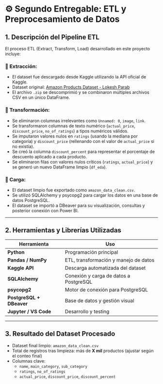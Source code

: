 
# ⚙️ Segundo Entregable: ETL y Preprocesamiento de Datos

## 1. Descripción del Pipeline ETL

El proceso ETL (Extract, Transform, Load) desarrollado en este proyecto incluye:

### 🔹 Extracción:
- El dataset fue descargado desde Kaggle utilizando la API oficial de Kaggle.
- Dataset original: [Amazon Products Dataset - Lokesh Parab](https://www.kaggle.com/datasets/lokeshparab/amazon-products-dataset)
- El archivo `.zip` se descomprimió y se combinaron múltiples archivos CSV en un único DataFrame.

### 🔹 Transformación:
- Se eliminaron columnas irrelevantes como `Unnamed: 0`, `image`, `link`.
- Se transformaron columnas de texto numérico (`actual_price`, `discount_price`, `no_of_ratings`) a tipos numéricos válidos.
- Se imputaron valores nulos en `ratings` (usando la mediana por categoría) y `discount_price` (rellenando con el valor de `actual_price` si no existía).
- Se creó la columna `discount_percent` para representar el porcentaje de descuento aplicado a cada producto.
- Se eliminaron filas con valores nulos críticos (`ratings`, `actual_price`) y se generó un nuevo DataFrame limpio (`df_eda`).

### 🔹 Carga:
- El dataset limpio fue exportado como `amazon_data_clean.csv`.
- Se utilizó SQLAlchemy y psycopg2 para cargar los datos en una base de datos PostgreSQL.
- El dataset se importó a DBeaver para su visualización, consultas y posterior conexión con Power BI.

---

## 2. Herramientas y Librerías Utilizadas

| Herramienta        | Uso                                       |
|--------------------|--------------------------------------------|
| **Python**         | Programación principal                     |
| **Pandas / NumPy** | ETL, transformación y manejo de datos      |
| **Kaggle API**     | Descarga automatizada del dataset          |
| **SQLAlchemy**     | Conexión y carga de datos a PostgreSQL     |
| **psycopg2**        | Motor de conexión para PostgreSQL          |
| **PostgreSQL + DBeaver** | Base de datos y gestión visual       |
| **Jupyter / VS Code** | Desarrollo y testing                    |

---

## 3. Resultado del Dataset Procesado

- Dataset final limpio: `amazon_data_clean.csv`
- Total de registros tras limpieza: más de **X mil** productos (ajustar según el conteo final)
- Columnas clave:  
  - `name`, `main_category`, `sub_category`
  - `ratings`, `no_of_ratings`
  - `actual_price`, `discount_price`, `discount_percent`

